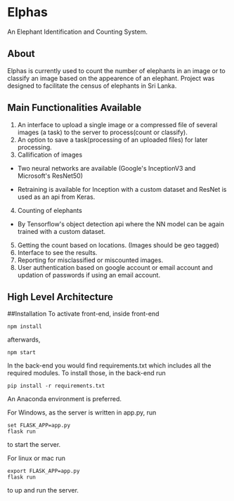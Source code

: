 # Elphas
An Elephant Identification and Counting System.

## About
Elphas is currently used to count the number of elephants in an image or to classify an image based on the appearence of an elephant. Project was designed to facilitate the census of elephants in Sri Lanka. 

## Main Functionalities Available
1. An interface to upload a single image or a compressed file of several images (a task) to the server to process(count or classify).
2. An option to save a task(processing of an uploaded files) for later processing.
3. Callification of images
+ Two neural networks are available (Google's InceptionV3 and Microsoft's ResNet50)
* Retraining is available for Inception with a custom dataset and ResNet is used as an api from Keras.
4. Counting of elephants
* By Tensorflow's object detection api where the NN model can be again trained with a custom dataset.
5. Getting the count based on locations. (Images should be geo tagged)
6. Interface to see the results.
7. Reporting for misclassified or miscounted images.
8. User authentication based on google account or email account and updation of passwords if using an email account. 

## High Level Architecture

##Installation
To activate front-end, inside front-end
```
npm install
```
afterwards,
```
npm start
```

In the back-end you would find requirements.txt which includes all the required modules. To install those, in the back-end run
```
pip install -r requirements.txt
```
An Anaconda environment is preferred.

For Windows, as the server is written in app.py, run
```
set FLASK_APP=app.py
flask run
```
to start the server.

For linux or mac run
```
export FLASK_APP=app.py
flask run
```
to up and run the server. 



